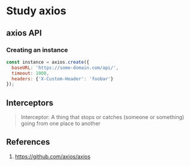 # Study axios

## axios API

### Creating an instance

```javascript
const instance = axios.create({
  baseURL: 'https://some-domain.com/api/',
  timeout: 1000,
  headers: {'X-Custom-Header': 'foobar'}
});
```

## Interceptors

> Interceptor: A thing that stops or catches (someone or something) going from one place to another

## References

1. https://github.com/axios/axios
